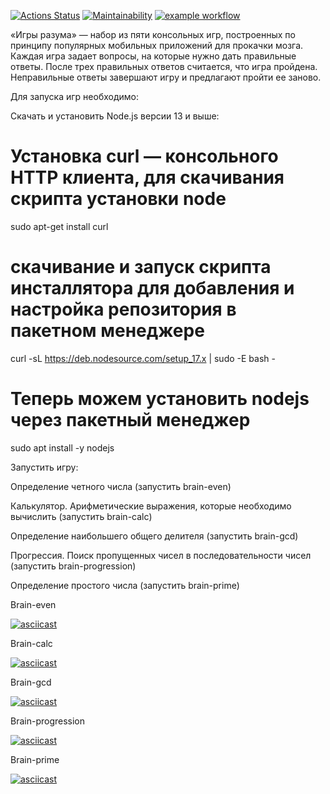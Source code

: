[![Actions Status](https://github.com/msaprog/frontend-project-lvl1/workflows/hexlet-check/badge.svg)](https://github.com/msaprog/frontend-project-lvl1/actions)
[![Maintainability](https://api.codeclimate.com/v1/badges/6b0252ae7c9fd5b9ed04/maintainability)](https://codeclimate.com/github/msaprog/frontend-project-lvl1-1/maintainability)
[![example workflow](https://github.com/msaprog/frontend-project-lvl1/actions/workflows/github-actions.yml/badge.svg)](https://github.com/msaprog/frontend-project-lvl1/actions/workflows/github-actions.yml)

«Игры разума» — набор из пяти консольных игр, построенных по принципу популярных мобильных приложений для прокачки мозга. Каждая игра задает вопросы, на которые нужно дать правильные ответы. После трех правильных ответов считается, что игра пройдена. Неправильные ответы завершают игру и предлагают пройти ее заново.

Для запуска игр необходимо:

Скачать и установить Node.js версии 13 и выше:

# Установка curl — консольного HTTP клиента, для скачивания скрипта установки node
sudo apt-get install curl
# скачивание и запуск скрипта инсталлятора для добавления и настройка репозитория в пакетном менеджере
curl -sL https://deb.nodesource.com/setup_17.x | sudo -E bash -
# Теперь можем установить nodejs через пакетный менеджер
sudo apt install -y nodejs

Запустить игру:

Определение четного числа (запустить brain-even)

Калькулятор. Арифметические выражения, которые необходимо вычислить (запустить brain-calc)

Определение наибольшего общего делителя (запустить brain-gcd)

Прогрессия. Поиск пропущенных чисел в последовательности чисел (запустить brain-progression)

Определение простого числа (запустить brain-prime)


Brain-even

[![asciicast](https://asciinema.org/a/KI8Q3he3L7pS2MhFctpNTGOfy.svg)](https://asciinema.org/a/KI8Q3he3L7pS2MhFctpNTGOfy)

Brain-calc

[![asciicast](https://asciinema.org/a/b8BdE5o65uQcjB3vDTvOpEIQ7.svg)](https://asciinema.org/a/b8BdE5o65uQcjB3vDTvOpEIQ7)

Brain-gcd

[![asciicast](https://asciinema.org/a/ujavEY19t3vnry8g9uFNLGoFn.svg)](https://asciinema.org/a/ujavEY19t3vnry8g9uFNLGoFn)

Brain-progression

[![asciicast](https://asciinema.org/a/iUbne72zOoNDt4ERwpozdczpi.svg)](https://asciinema.org/a/iUbne72zOoNDt4ERwpozdczpi)

Brain-prime

[![asciicast](https://asciinema.org/a/2xI3Mzz5XOIsfClyiGG8Nuzmq.svg)](https://asciinema.org/a/2xI3Mzz5XOIsfClyiGG8Nuzmq)
